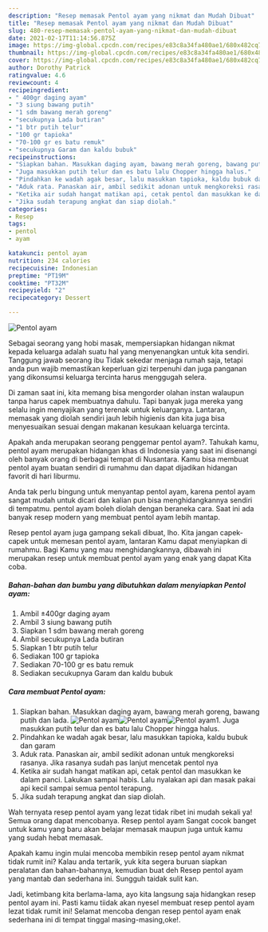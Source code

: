 ```yaml
---
description: "Resep memasak Pentol ayam yang nikmat dan Mudah Dibuat"
title: "Resep memasak Pentol ayam yang nikmat dan Mudah Dibuat"
slug: 480-resep-memasak-pentol-ayam-yang-nikmat-dan-mudah-dibuat
date: 2021-02-17T11:14:56.875Z
image: https://img-global.cpcdn.com/recipes/e83c8a34fa480ae1/680x482cq70/pentol-ayam-foto-resep-utama.jpg
thumbnail: https://img-global.cpcdn.com/recipes/e83c8a34fa480ae1/680x482cq70/pentol-ayam-foto-resep-utama.jpg
cover: https://img-global.cpcdn.com/recipes/e83c8a34fa480ae1/680x482cq70/pentol-ayam-foto-resep-utama.jpg
author: Dorothy Patrick
ratingvalue: 4.6
reviewcount: 4
recipeingredient:
- " 400gr daging ayam"
- "3 siung bawang putih"
- "1 sdm bawang merah goreng"
- "secukupnya Lada butiran"
- "1 btr putih telur"
- "100 gr tapioka"
- "70-100 gr es batu remuk"
- "secukupnya Garam dan kaldu bubuk"
recipeinstructions:
- "Siapkan bahan. Masukkan daging ayam, bawang merah goreng, bawang putih dan lada."
- "Juga masukkan putih telur dan es batu lalu Chopper hingga halus."
- "Pindahkan ke wadah agak besar, lalu masukkan tapioka, kaldu bubuk dan garam"
- "Aduk rata. Panaskan air, ambil sedikit adonan untuk mengkoreksi rasanya. Jika rasanya sudah pas lanjut mencetak pentol nya"
- "Ketika air sudah hangat matikan api, cetak pentol dan masukkan ke dalam panci. Lakukan sampai habis. Lalu nyalakan api dan masak pakai api kecil sampai semua pentol terapung."
- "Jika sudah terapung angkat dan siap diolah."
categories:
- Resep
tags:
- pentol
- ayam

katakunci: pentol ayam 
nutrition: 234 calories
recipecuisine: Indonesian
preptime: "PT19M"
cooktime: "PT32M"
recipeyield: "2"
recipecategory: Dessert

---
```



![Pentol ayam](https://img-global.cpcdn.com/recipes/e83c8a34fa480ae1/680x482cq70/pentol-ayam-foto-resep-utama.jpg)

Sebagai seorang yang hobi masak, mempersiapkan hidangan nikmat kepada keluarga adalah suatu hal yang menyenangkan untuk kita sendiri. Tanggung jawab seorang ibu Tidak sekedar menjaga rumah saja, tetapi anda pun wajib memastikan keperluan gizi terpenuhi dan juga panganan yang dikonsumsi keluarga tercinta harus menggugah selera.

Di zaman  saat ini, kita memang bisa mengorder olahan instan walaupun tanpa harus capek membuatnya dahulu. Tapi banyak juga mereka yang selalu ingin menyajikan yang terenak untuk keluarganya. Lantaran, memasak yang diolah sendiri jauh lebih higienis dan kita juga bisa menyesuaikan sesuai dengan makanan kesukaan keluarga tercinta. 



Apakah anda merupakan seorang penggemar pentol ayam?. Tahukah kamu, pentol ayam merupakan hidangan khas di Indonesia yang saat ini disenangi oleh banyak orang di berbagai tempat di Nusantara. Kamu bisa membuat pentol ayam buatan sendiri di rumahmu dan dapat dijadikan hidangan favorit di hari liburmu.

Anda tak perlu bingung untuk menyantap pentol ayam, karena pentol ayam sangat mudah untuk dicari dan kalian pun bisa menghidangkannya sendiri di tempatmu. pentol ayam boleh diolah dengan beraneka cara. Saat ini ada banyak resep modern yang membuat pentol ayam lebih mantap.

Resep pentol ayam juga gampang sekali dibuat, lho. Kita jangan capek-capek untuk memesan pentol ayam, lantaran Kamu dapat menyiapkan di rumahmu. Bagi Kamu yang mau menghidangkannya, dibawah ini merupakan resep untuk membuat pentol ayam yang enak yang dapat Kita coba.

<!--inarticleads1-->

##### Bahan-bahan dan bumbu yang dibutuhkan dalam menyiapkan Pentol ayam:

1. Ambil  ±400gr daging ayam
1. Ambil 3 siung bawang putih
1. Siapkan 1 sdm bawang merah goreng
1. Ambil secukupnya Lada butiran
1. Siapkan 1 btr putih telur
1. Sediakan 100 gr tapioka
1. Sediakan 70-100 gr es batu remuk
1. Sediakan secukupnya Garam dan kaldu bubuk




<!--inarticleads2-->

##### Cara membuat Pentol ayam:

1. Siapkan bahan. Masukkan daging ayam, bawang merah goreng, bawang putih dan lada.
<img src="https://img-global.cpcdn.com/steps/8045a0f4a3c8becd/160x128cq70/pentol-ayam-langkah-memasak-1-foto.jpg" alt="Pentol ayam"><img src="https://img-global.cpcdn.com/steps/7ffee48da0ae2f7e/160x128cq70/pentol-ayam-langkah-memasak-1-foto.jpg" alt="Pentol ayam"><img src="https://img-global.cpcdn.com/steps/617fe1d13c58d057/160x128cq70/pentol-ayam-langkah-memasak-1-foto.jpg" alt="Pentol ayam">1. Juga masukkan putih telur dan es batu lalu Chopper hingga halus.
1. Pindahkan ke wadah agak besar, lalu masukkan tapioka, kaldu bubuk dan garam
1. Aduk rata. Panaskan air, ambil sedikit adonan untuk mengkoreksi rasanya. Jika rasanya sudah pas lanjut mencetak pentol nya
1. Ketika air sudah hangat matikan api, cetak pentol dan masukkan ke dalam panci. Lakukan sampai habis. Lalu nyalakan api dan masak pakai api kecil sampai semua pentol terapung.
1. Jika sudah terapung angkat dan siap diolah.




Wah ternyata resep pentol ayam yang lezat tidak ribet ini mudah sekali ya! Semua orang dapat mencobanya. Resep pentol ayam Sangat cocok banget untuk kamu yang baru akan belajar memasak maupun juga untuk kamu yang sudah hebat memasak.

Apakah kamu ingin mulai mencoba membikin resep pentol ayam nikmat tidak rumit ini? Kalau anda tertarik, yuk kita segera buruan siapkan peralatan dan bahan-bahannya, kemudian buat deh Resep pentol ayam yang mantab dan sederhana ini. Sungguh taidak sulit kan. 

Jadi, ketimbang kita berlama-lama, ayo kita langsung saja hidangkan resep pentol ayam ini. Pasti kamu tiidak akan nyesel membuat resep pentol ayam lezat tidak rumit ini! Selamat mencoba dengan resep pentol ayam enak sederhana ini di tempat tinggal masing-masing,oke!.

